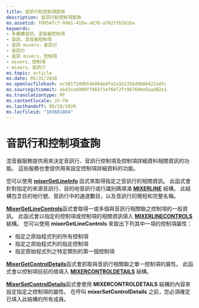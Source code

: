 ```yaml
---
title: 音訊行和控制項查詢
description: 音訊行和控制項查詢
ms.assetid: f0954fc7-9961-410a-a638-a7025fb2616a
keywords:
- 多媒體音訊、混音器控制項
- 音訊、混音器控制項
- 音訊 mixers，音訊行
- 音訊行
- 音訊 mixers，控制項
- mixers，控制項
- mixers，音訊行
ms.topic: article
ms.date: 05/31/2018
ms.openlocfilehash: ec581f2ddb54b06de8fa1a1b1356d9b80422ad5c
ms.sourcegitcommit: ebd3ce6908ff865f1ef66f2fc96769be0aad82e1
ms.translationtype: MT
ms.contentlocale: zh-TW
ms.lasthandoff: 08/19/2020
ms.locfileid: "103681804"
---
```

# <a name="audio-line-and-control-queries"></a>音訊行和控制項查詢

混音器服務提供用來決定音訊行、音訊行控制項及控制項詳細資料相關資訊的功能。 這些服務也會提供用來設定控制項詳細資料的功能。

您可以使用 [**mixerGetLineInfo**](/windows/win32/api/mmeapi/nf-mmeapi-mixergetlineinfo) 函式來取得指定之音訊行的相關資訊。 此函式會針對指定的來源音訊行、目的地音訊行或行識別碼填滿 [**MIXERLINE**](/windows/win32/api/mmeapi/ns-mmeapi-mixerline) 結構。 此結構包含目的地行號、音訊行中的通道數目，以及音訊行的簡短和完整名稱。

[**MixerGetLineControls**](/windows/win32/api/mmeapi/nf-mmeapi-mixergetlinecontrols)函式會取得一或多個與音訊行相關聯之控制項的一般資訊。 此函式會以指定的控制項或控制項的相關資訊填入 [**MIXERLINECONTROLS**](/windows/win32/api/mmeapi/ns-mmeapi-mixerlinecontrols) 結構。 您可以使用 **mixerGetLineControls** 來取出下列其中一項的控制項屬性：

-   指定之原始程式列的所有控制項
-   指定之原始程式列的指定控制項
-   指定原始程式列之特定類別的第一個控制項

[**MixerGetControlDetails**](/windows/win32/api/mmeapi/nf-mmeapi-mixergetcontroldetails)函式會抓取與音訊行相關聯之單一控制項的屬性。 此函式會以控制項目前的值填入 [**MIXERCONTROLDETAILS**](/windows/win32/api/mmeapi/ns-mmeapi-mixercontroldetails_listtexta) 結構。

[**MixerSetControlDetails**](/windows/win32/api/mmeapi/nf-mmeapi-mixersetcontroldetails)函式會使用 **MIXERCONTROLDETAILS** 結構的內容來設定指定之控制項的屬性。 在呼叫 **mixerSetControlDetails** 之前，您必須確定已填入此結構的所有成員。

 

 